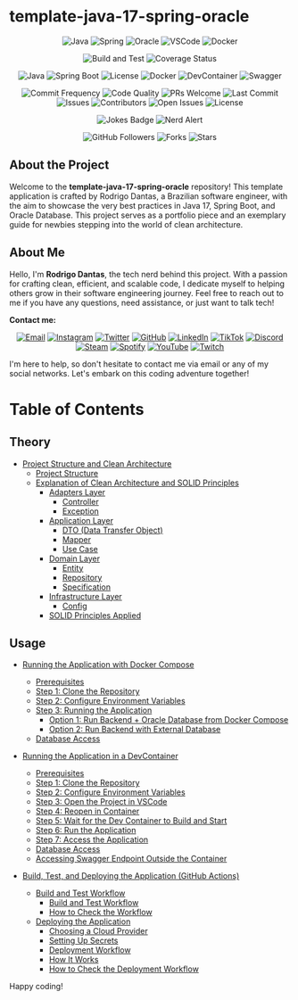 # template-java-17-spring-oracle

<p align="center">
  <img src="https://img.icons8.com/color/48/000000/java-coffee-cup-logo.png" alt="Java">
  <img src="https://img.icons8.com/color/48/000000/spring-logo.png" alt="Spring">
  <img src="https://img.icons8.com/color/48/000000/oracle-logo.png" alt="Oracle">
  <img src="https://img.icons8.com/color/48/000000/visual-studio-code-2019.png" alt="VSCode">
  <img src="https://img.icons8.com/color/48/000000/docker.png" alt="Docker">
</p>

<p align="center">
   <img src="https://github.com/napalm23zero/template-java-17-spring-oracle/actions/workflows/build-and-test.yml/badge.svg" alt="Build and Test">
   <img src="https://coveralls.io/repos/github/napalm23zero/template-java-17-spring-oracle/badge.svg?branch=main" alt="Coverage Status">
</p>

<p align="center">
   <img src="https://img.shields.io/badge/Java-17-blue" alt="Java">
   <img src="https://img.shields.io/badge/Spring%20Boot-2.7.2-brightgreen" alt="Spring Boot">
   <img src="https://img.shields.io/badge/License-MIT-green" alt="License">
   <img src="https://img.shields.io/badge/docker-available-blue" alt="Docker">
   <img src="https://img.shields.io/badge/devcontainer-ready-blue" alt="DevContainer">
   <img src="https://img.shields.io/badge/swagger-available-green" alt="Swagger">
</p>

<p align="center">
   <img src="https://img.shields.io/badge/commits-daily-brightgreen.svg" alt="Commit Frequency">
   <img src="https://img.shields.io/badge/code%20quality-A%2B-brightgreen.svg" alt="Code Quality">
   <img src="https://img.shields.io/badge/PRs-welcome-brightgreen.svg" alt="PRs Welcome">
   <img src="https://img.shields.io/github/last-commit/napalm23zero/template-java-17-spring-oracle" alt="Last Commit">
   <img src="https://img.shields.io/github/issues/napalm23zero/template-java-17-spring-oracle" alt="Issues">
   <img src="https://img.shields.io/github/contributors/napalm23zero/template-java-17-spring-oracle" alt="Contributors">
   <img src="https://img.shields.io/github/issues/napalm23zero/template-java-17-spring-oracle" alt="Open Issues">
   <img src="https://img.shields.io/github/license/napalm23zero/template-java-17-spring-oracle" alt="License">
</p>

<p align="center">
   <img src="https://img.shields.io/badge/jokes-hilarious-brightgreen.svg" alt="Jokes Badge">
   <img src="https://img.shields.io/badge/nerd-alert-brightgreen.svg" alt="Nerd Alert">
</p>

<p align="center">
   <img src="https://img.shields.io/github/followers/napalm23zero?style=social" alt="GitHub Followers">
   <img src="https://img.shields.io/github/forks/napalm23zero/template-java-17-spring-oracle" alt="Forks">
   <img src="https://img.shields.io/github/stars/napalm23zero/template-java-17-spring-oracle" alt="Stars">
</p>

## About the Project

Welcome to the **template-java-17-spring-oracle** repository! This template application is crafted by Rodrigo Dantas, a Brazilian software engineer, with the aim to showcase the very best practices in Java 17, Spring Boot, and Oracle Database. This project serves as a portfolio piece and an exemplary guide for newbies stepping into the world of clean architecture.

## About Me

Hello, I'm **Rodrigo Dantas**, the tech nerd behind this project. With a passion for crafting clean, efficient, and scalable code, I dedicate myself to helping others grow in their software engineering journey. Feel free to reach out to me if you have any questions, need assistance, or just want to talk tech!

**Contact me:**

<p align="center">
  <a href="mailto:rodrigo.dantas@hustletech.dev"><img src="https://img.icons8.com/color/48/000000/email.png" alt="Email"></a>
  <a href="https://www.instagram.com/napalm23zero"><img src="https://img.icons8.com/color/48/000000/instagram-new.png" alt="Instagram"></a>
  <a href="https://twitter.com/napalm23zero"><img src="https://img.icons8.com/color/48/000000/twitter.png" alt="Twitter"></a>
  <a href="https://github.com/napalm23zero"><img src="https://img.icons8.com/color/48/000000/github.png" alt="GitHub"></a>
  <a href="https://www.linkedin.com/in/napalm23zero"><img src="https://img.icons8.com/color/48/000000/linkedin.png" alt="LinkedIn"></a>
  <a href="https://www.tiktok.com/@napalm23zero"><img src="https://img.icons8.com/color/48/000000/tiktok.png" alt="TikTok"></a>
  <a href="https://discord.com/users/napalm23zero"><img src="https://img.icons8.com/color/48/000000/discord-logo.png" alt="Discord"></a>
  <a href="https://steamcommunity.com/id/napalm23zero"><img src="https://img.icons8.com/color/48/000000/steam.png" alt="Steam"></a>
  <a href="https://open.spotify.com/user/22shqo6vu5mqvdgwxi66gawta"><img src="https://img.icons8.com/color/48/000000/spotify.png" alt="Spotify"></a>
  <a href="https://www.youtube.com/@napalm23zero"><img src="https://img.icons8.com/color/48/000000/youtube-play.png" alt="YouTube"></a>
  <a href="https://www.twitch.tv/napalm23zero"><img src="https://img.icons8.com/color/48/000000/twitch.png" alt="Twitch"></a>
</p>

I'm here to help, so don't hesitate to contact me via email or any of my social networks. Let's embark on this coding adventure together!

# Table of Contents

## Theory

- [Project Structure and Clean Architecture](docs/THEORY.md#project-structure)
  - [Project Structure](docs/THEORY.md#project-structure-1)
  - [Explanation of Clean Architecture and SOLID Principles](docs/THEORY.md#explanation-of-clean-architecture-and-solid-principles)
    - [Adapters Layer](docs/THEORY.md#adapters-layer)
      - [Controller](docs/THEORY.md#controller)
      - [Exception](docs/THEORY.md#exception)
    - [Application Layer](docs/THEORY.md#application-layer)
      - [DTO (Data Transfer Object)](docs/THEORY.md#dto-data-transfer-object)
      - [Mapper](docs/THEORY.md#mapper)
      - [Use Case](docs/THEORY.md#use-case)
    - [Domain Layer](docs/THEORY.md#domain-layer)
      - [Entity](docs/THEORY.md#entity)
      - [Repository](docs/THEORY.md#repository)
      - [Specification](docs/THEORY.md#specification)
    - [Infrastructure Layer](docs/THEORY.md#infrastructure-layer)
      - [Config](docs/THEORY.md#config)
    - [SOLID Principles Applied](docs/THEORY.md#solid-principles-applied)

## Usage

- [Running the Application with Docker Compose](docs/USAGE_DOCKER.md)

  - [Prerequisites](docs/USAGE_DOCKER.md#prerequisites)
  - [Step 1: Clone the Repository](docs/USAGE_DOCKER.md#step-1-clone-the-repository)
  - [Step 2: Configure Environment Variables](docs/USAGE_DOCKER.md#step-2-configure-environment-variables)
  - [Step 3: Running the Application](docs/USAGE_DOCKER.md#step-3-running-the-application)
    - [Option 1: Run Backend + Oracle Database from Docker Compose](docs/USAGE_DOCKER.md#option-1-run-backend--oracle-database-from-docker-compose)
    - [Option 2: Run Backend with External Database](docs/USAGE_DOCKER.md#option-2-run-backend-with-external-database)
  - [Database Access](docs/USAGE_DOCKER.md#database-access)

- [Running the Application in a DevContainer](docs/USAGE_DEVCONTAINER.md)

  - [Prerequisites](docs/USAGE_DEVCONTAINER.md#prerequisites)
  - [Step 1: Clone the Repository](docs/USAGE_DEVCONTAINER.md#step-1-clone-the-repository)
  - [Step 2: Configure Environment Variables](docs/USAGE_DEVCONTAINER.md#step-2-configure-environment-variables)
  - [Step 3: Open the Project in VSCode](docs/USAGE_DEVCONTAINER.md#step-3-open-the-project-in-vscode)
  - [Step 4: Reopen in Container](docs/USAGE_DEVCONTAINER.md#step-4-reopen-in-container)
  - [Step 5: Wait for the Dev Container to Build and Start](docs/USAGE_DEVCONTAINER.md#step-5-wait-for-the-dev-container-to-build-and-start)
  - [Step 6: Run the Application](docs/USAGE_DEVCONTAINER.md#step-6-run-the-application)
  - [Step 7: Access the Application](docs/USAGE_DEVCONTAINER.md#step-7-access-the-application)
  - [Database Access](docs/USAGE_DEVCONTAINER.md#database-access)
  - [Accessing Swagger Endpoint Outside the Container](docs/USAGE_DEVCONTAINER.md#accessing-swagger-endpoint-outside-the-container)

- [Build, Test, and Deploying the Application (GitHub Actions)](docs/USAGE_DEPLOY.md)
  - [Build and Test Workflow](docs/USAGE_DEPLOY.md#build-and-test-workflow)
    - [Build and Test Workflow](docs/USAGE_DEPLOY.md#build-and-test-workflow)
    - [How to Check the Workflow](docs/USAGE_DEPLOY.md#how-to-check-the-workflow)
  - [Deploying the Application](docs/USAGE_DEPLOY.md#deploying-the-application)
    - [Choosing a Cloud Provider](docs/USAGE_DEPLOY.md#choosing-a-cloud-provider)
    - [Setting Up Secrets](docs/USAGE_DEPLOY.md#setting-up-secrets)
    - [Deployment Workflow](docs/USAGE_DEPLOY.md#deployment-workflow)
    - [How It Works](docs/USAGE_DEPLOY.md#how-it-works)
    - [How to Check the Deployment Workflow](docs/USAGE_DEPLOY.md#how-to-check-the-deployment-workflow)

Happy coding!
